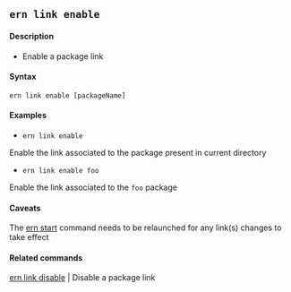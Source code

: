 ## `ern link enable`

#### Description

* Enable a package link

#### Syntax

`ern link enable [packageName]`

#### Examples

- `ern link enable`

Enable the link associated to the package present in current directory

- `ern link enable foo`

Enable the link associated to the `foo` package

#### Caveats

The [ern start] command needs to be relaunched for any link(s) changes to take effect

#### Related commands

[ern link disable] | Disable a package link

[ern start]: ../start.md
[ern link disable]: ./disable.md
